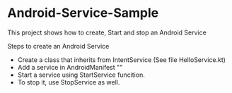 # Android-Service-Sample
This project shows how to create, Start and stop an Android Service

Steps to create an Android Service

* Create a class that inherits from IntentService (See file HelloService.kt)
* Add a service in AndroidManifest "<service android:name=".HelloService"/>"
* Start a service using StartService funcition.
* To stop it, use StopService as well.
